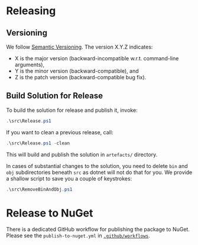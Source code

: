 # Releasing

## Versioning

We follow [Semantic Versioning].
The version X.Y.Z indicates:

* X is the major version (backward-incompatible w.r.t. command-line arguments),
* Y is the minor version (backward-compatible), and
* Z is the patch version (backward-compatible bug fix).

[Semantic Versioning]: http://semver.org/spec/v1.0.0.html 

## Build Solution for Release

To build the solution for release and publish it, invoke:

```powershell
.\src\Release.ps1
```

If you want to clean a previous release, call:

```powershell
.\src\Release.ps1 -clean
```

This will build and publish the solution in `artefacts/` directory.

In cases of substantial changes to the solution, you need to delete `bin` and `obj` subdirectories beneath `src` as dotnet  will not do that for you. 
We provide a shallow script to save you a couple of keystrokes:

```powershell
.\src\RemoveBinAndObj.ps1
```

# Release to NuGet

There is a dedicated GitHub workflow for publishing the package to NuGet.
Please see the `publish-to-nuget.yml` in [`.github/workflows`].

[`.github/workflows`]: https://github.com/aas-core-works/aas-package3-csharp/tree/main/.github/workflows
